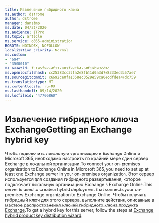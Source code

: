 ```yaml
---
title: Извлечение гибридного ключа
ms.author: dstrome
author: dstrome
manager: dansimp
ms.date: 04/21/2020
ms.audience: ITPro
ms.topic: article
ms.service: o365-administration
ROBOTS: NOINDEX, NOFOLLOW
localization_priority: Normal
ms.custom:
- "694"
- "3500010"
ms.assetid: f3195f97-4f11-482f-8cb4-58f1ab93cd8c
ms.openlocfilehash: cc25383cc3dfa2e8fb41d0a3d7e8333ed3a57ae7
ms.sourcegitcommit: c6692ce0fa1358ec3529e59ca0ecdfdea4cdc759
ms.translationtype: MT
ms.contentlocale: ru-RU
ms.lasthandoff: 09/14/2020
ms.locfileid: "47706860"
---
```

# <a name="getting-an-exchange-hybrid-key"></a><span data-ttu-id="6891a-102">Извлечение гибридного ключа Exchange</span><span class="sxs-lookup"><span data-stu-id="6891a-102">Getting an Exchange hybrid key</span></span>

<span data-ttu-id="6891a-103">Чтобы подключить локальную организацию к Exchange Online в Microsoft 365, необходимо настроить по крайней мере один сервер Exchange в локальной организации.</span><span class="sxs-lookup"><span data-stu-id="6891a-103">To connect your on-premises organization to Exchange Online in Microsoft 365, you need to set up at least one Exchange server in your on-premises organization.</span></span> <span data-ttu-id="6891a-104">Этот сервер используется для создания гибридного развертывания, которое подключает локальную организацию Exchange в Exchange Online.</span><span class="sxs-lookup"><span data-stu-id="6891a-104">This server is used to create a hybrid deployment that connects your on-premises Exchange organization to Exchange Online.</span></span> <span data-ttu-id="6891a-105">Чтобы получить гибридный ключ для этого сервера, выполните действия, описанные в [мастере распространения ключей гибридного ключа продукта Exchange](https://aka.ms/hybridkey).</span><span class="sxs-lookup"><span data-stu-id="6891a-105">To get a hybrid key for this server, follow the steps at [Exchange hybrid product key distribution wizard](https://aka.ms/hybridkey).</span></span>
  